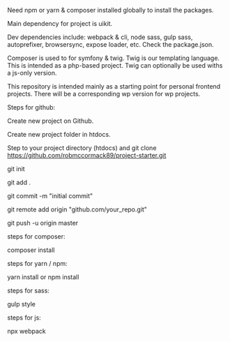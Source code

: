 Need npm or yarn & composer installed globally to install the packages.

Main dependency for project is uikit.

Dev dependencies include: webpack & cli, node sass, gulp sass, autoprefixer, browsersync, expose loader, etc. Check the package.json.

Composer is used to for symfony & twig. Twig is our templating language. This is intended as a php-based project. Twig can optionally be used withs a js-only version.

This repository is intended mainly as a starting point for personal frontend projects. There will be a corresponding wp version for wp projects.

Steps for github:

Create new project on Github.

Create new project folder in htdocs.

Step to your project directory (htdocs) and git clone https://github.com/robmccormack89/project-starter.git

git init

git add .

git commit -m "initial commit"

git remote add origin "github.com/your_repo.git"

git push -u origin master

steps for composer:

composer install

steps for yarn / npm:

yarn install or npm install

steps for sass:

gulp style

steps for js:

npx webpack